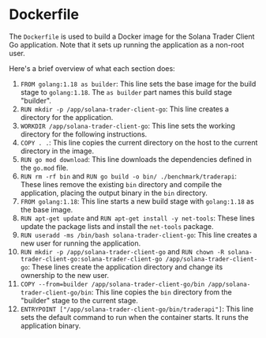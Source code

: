 # Dockerfile

The `Dockerfile` is used to build a Docker image for the Solana Trader Client Go application. Note that it sets up running the application as a non-root user.

Here's a brief overview of what each section does:

1. `FROM golang:1.18 as builder`: This line sets the base image for the build stage to `golang:1.18`. The `as builder` part names this build stage "builder".
2. `RUN mkdir -p /app/solana-trader-client-go`: This line creates a directory for the application.
3. `WORKDIR /app/solana-trader-client-go`: This line sets the working directory for the following instructions.
4. `COPY . .`: This line copies the current directory on the host to the current directory in the image.
5. `RUN go mod download`: This line downloads the dependencies defined in the `go.mod` file.
6. `RUN rm -rf bin` and `RUN go build -o bin/ ./benchmark/traderapi`: These lines remove the existing `bin` directory and compile the application, placing the output binary in the `bin` directory.
7. `FROM golang:1.18`: This line starts a new build stage with `golang:1.18` as the base image.
8. `RUN apt-get update` and `RUN apt-get install -y net-tools`: These lines update the package lists and install the `net-tools` package.
9. `RUN useradd -ms /bin/bash solana-trader-client-go`: This line creates a new user for running the application.
10. `RUN mkdir -p /app/solana-trader-client-go` and `RUN chown -R solana-trader-client-go:solana-trader-client-go /app/solana-trader-client-go`: These lines create the application directory and change its ownership to the new user.
11. `COPY --from=builder /app/solana-trader-client-go/bin /app/solana-trader-client-go/bin`: This line copies the `bin` directory from the "builder" stage to the current stage.
12. `ENTRYPOINT ["/app/solana-trader-client-go/bin/traderapi"]`: This line sets the default command to run when the container starts. It runs the application binary.

